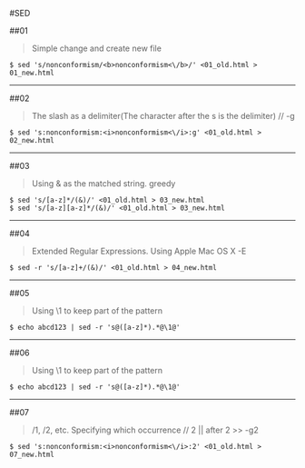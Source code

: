 #SED

##01
>Simple change and create new file
```
$ sed 's/nonconformism/<b>nonconformism<\/b>/' <01_old.html > 01_new.html
```

---

##02
>The slash as a delimiter(The character after the s is the delimiter) // -g
```
$ sed 's:nonconformism:<i>nonconformism<\/i>:g' <01_old.html > 02_new.html
```

---

##03
>Using & as the matched string. greedy
```
$ sed 's/[a-z]*/(&)/' <01_old.html > 03_new.html
$ sed 's/[a-z][a-z]*/(&)/' <01_old.html > 03_new.html
```

---

##04
>Extended Regular Expressions. Using Apple Mac OS X -E
```
$ sed -r 's/[a-z]+/(&)/' <01_old.html > 04_new.html
```

---

##05
>Using \1 to keep part of the pattern
```
$ echo abcd123 | sed -r 's@([a-z]*).*@\1@'
```

---

##06
>Using \1 to keep part of the pattern
```
$ echo abcd123 | sed -r 's@([a-z]*).*@\1@'
```

---

##07
>/1, /2, etc. Specifying which occurrence // 2 || after 2 >> -g2
```
$ sed 's:nonconformism:<i>nonconformism<\/i>:2' <01_old.html > 07_new.html
```
